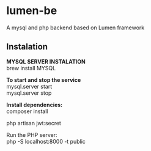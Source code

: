 # lumen-be
A mysql and php backend based on Lumen framework

## Instalation

**MYSQL SERVER INSTALATION**  
brew install MYSQL  

**To start and stop the service**    
mysql.server start   
mysql.server stop


**Install dependencies:**  
composer install  

php artisan jwt:secret  
  
Run the PHP server:  
php -S localhost:8000 -t public
